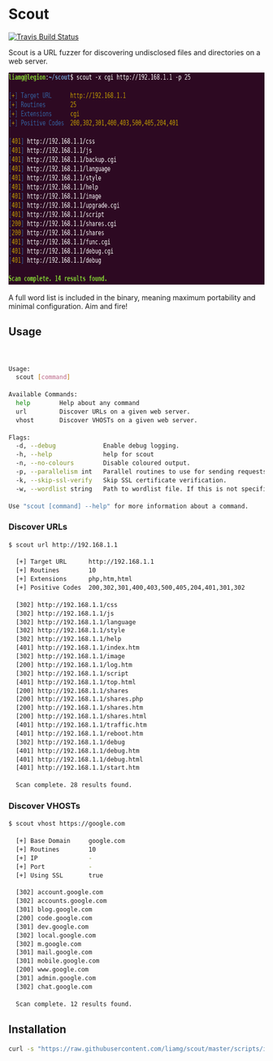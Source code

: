 # Scout

[![Travis Build Status](https://travis-ci.org/liamg/scout.svg?branch=master)](https://travis-ci.org/liamg/scout)

Scout is a URL fuzzer for discovering undisclosed files and directories on a web server. 

<p align="center">
  <img width="746" height="417" src="./demo.png" />
</p>

A full word list is included in the binary, meaning maximum portability and minimal configuration. Aim and fire!

## Usage

```bash


Usage:
  scout [command]

Available Commands:
  help        Help about any command
  url         Discover URLs on a given web server.
  vhost       Discover VHOSTs on a given web server.

Flags:
  -d, --debug             Enable debug logging.
  -h, --help              help for scout
  -n, --no-colours        Disable coloured output.
  -p, --parallelism int   Parallel routines to use for sending requests. (default 10)
  -k, --skip-ssl-verify   Skip SSL certificate verification.
  -w, --wordlist string   Path to wordlist file. If this is not specified an internal wordlist will be used.

Use "scout [command] --help" for more information about a command.

```


### Discover URLs

```bash
$ scout url http://192.168.1.1
  
  [+] Target URL      http://192.168.1.1
  [+] Routines        10 
  [+] Extensions      php,htm,html 
  [+] Positive Codes  200,302,301,400,403,500,405,204,401,301,302
  
  [302] http://192.168.1.1/css
  [302] http://192.168.1.1/js
  [302] http://192.168.1.1/language
  [302] http://192.168.1.1/style
  [302] http://192.168.1.1/help
  [401] http://192.168.1.1/index.htm
  [302] http://192.168.1.1/image
  [200] http://192.168.1.1/log.htm
  [302] http://192.168.1.1/script
  [401] http://192.168.1.1/top.html
  [200] http://192.168.1.1/shares
  [200] http://192.168.1.1/shares.php
  [200] http://192.168.1.1/shares.htm
  [200] http://192.168.1.1/shares.html
  [401] http://192.168.1.1/traffic.htm
  [401] http://192.168.1.1/reboot.htm
  [302] http://192.168.1.1/debug
  [401] http://192.168.1.1/debug.htm
  [401] http://192.168.1.1/debug.html
  [401] http://192.168.1.1/start.htm
  
  Scan complete. 28 results found. 

```

### Discover VHOSTs

```bash
$ scout vhost https://google.com
  
  [+] Base Domain     google.com
  [+] Routines        10 
  [+] IP              -
  [+] Port            - 
  [+] Using SSL       true
  
  [302] account.google.com
  [302] accounts.google.com
  [301] blog.google.com
  [200] code.google.com
  [301] dev.google.com
  [302] local.google.com
  [302] m.google.com
  [301] mail.google.com
  [301] mobile.google.com
  [200] www.google.com
  [301] admin.google.com
  [302] chat.google.com
  
  Scan complete. 12 results found.

```

## Installation

```bash
curl -s "https://raw.githubusercontent.com/liamg/scout/master/scripts/install.sh" | bash
```
